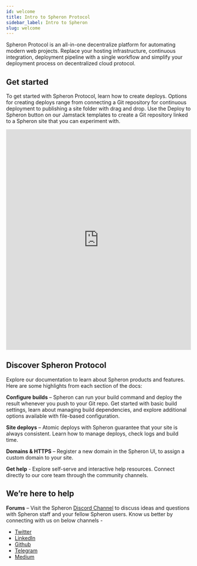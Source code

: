 ```yaml
---
id: welcome
title: Intro to Spheron Protocol
sidebar_label: Intro to Spheron
slug: welcome
---
```


Spheron Protocol is an all-in-one decentralize platform for automating modern web projects. Replace your hosting infrastructure, continuous integration, deployment pipeline with a single workflow and simplify your deployment process on decentralized cloud protocol.

## Get started

To get started with Spheron Protocol, learn how to create deploys. Options for creating deploys range from connecting a Git repository for continuous deployment to publishing a site folder with drag and drop. Use the Deploy to Spheron button on our Jamstack templates to create a Git repository linked to a Spheron site that you can experiment with.

<iframe src="https://player.vimeo.com/video/570252743" width="100%" height="600" frameborder="0" allow="autoplay; fullscreen; picture-in-picture" allowfullscreen></iframe>

## Discover Spheron Protocol

Explore our documentation to learn about Spheron products and features. Here are some highlights from each section of the docs:

**Configure builds** – Spheron can run your build command and deploy the result whenever you push to your Git repo. Get started with basic build settings, learn about managing build dependencies, and explore additional options available with file-based configuration.

**Site deploys** – Atomic deploys with Spheron guarantee that your site is always consistent. Learn how to manage deploys, check logs and build time.

**Domains & HTTPS** – Register a new domain in the Spheron UI, to assign a custom domain to your site.

**Get help** - Explore self-serve and interactive help resources. Connect directly to our core team through the community channels.

## We’re here to help

**Forums** – Visit the Spheron [Discord Channel](https://discord.com/invite/ahxuCtm) to discuss ideas and questions with Spheron staff and your fellow Spheron users.
Know us better by connecting with us on below channels -

- [Twitter](https://twitter.com/SpheronHQ)
- [LinkedIn](https://www.linkedin.com/company/spheron/)
- [Github](https://github.com/argoapp-live)
- [Telegram](https://t.me/argoofficial)
- [Medium](https://spheron.medium.com/)
